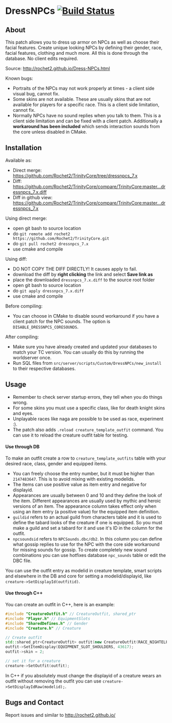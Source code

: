 # DressNPCs [![Build Status](https://travis-ci.org/Rochet2/TrinityCore.svg?branch=dressnpcs_7.x)](https://travis-ci.org/Rochet2/TrinityCore)

## About
This patch allows you to dress up armor on NPCs as well as choose their facial features.
Create unique looking NPCs by defining their gender, race, facial features, clothing and much more.
All this is done through the database. No client edits required.

Source: http://rochet2.github.io/Dress-NPCs.html

Known bugs:
- Portraits of the NPCs may not work properly at times - a client side visual bug, cannot fix.
- Some skins are not available. These are usually skins that are not available for players for a specific race. This is a client side limitation, cannot fix.
- Normally NPCs have no sound replies when you talk to them. This is a client side limitation and can be fixed with a client patch. Additionally a **workaround has been included** which sends interaction sounds from the core unless disabled in CMake.

## Installation

Available as:
- Direct merge: https://github.com/Rochet2/TrinityCore/tree/dressnpcs_7.x
- Diff: https://github.com/Rochet2/TrinityCore/compare/TrinityCore:master...dressnpcs_7.x.diff
- Diff in github view: https://github.com/Rochet2/TrinityCore/compare/TrinityCore:master...dressnpcs_7.x

Using direct merge:
- open git bash to source location
- do `git remote add rochet2 https://github.com/Rochet2/TrinityCore.git`
- do `git pull rochet2 dressnpcs_7.x`
- use cmake and compile

Using diff:
- DO NOT COPY THE DIFF DIRECTLY! It causes apply to fail.
- download the diff by __right clicking__ the link and select __Save link as__
- place the downloaded `dressnpcs_7.x.diff` to the source root folder
- open git bash to source location
- do `git apply dressnpcs_7.x.diff`
- use cmake and compile

Before compiling:
- You can choose in CMake to disable sound workaround if you have a client patch for the NPC sounds. The option is `DISABLE_DRESSNPCS_CORESOUNDS`.

After compiling:
- Make sure you have already created and updated your databases to match your TC version. You can usually do this by running the worldserver once.
- Run SQL files from `src/server/scripts/Custom/DressNPCs/new_install` to their respective databases.

## Usage
- Remember to check server startup errors, they tell when you do things wrong.
- For some skins you must use a specific class, like for death knight skins and eyes.
- Unplayable races like naga are possible to be used as race, experiment :).
- The patch also adds `.reload creature_template_outfit` command. You can use it to reload the creature outfit table for testing.

#### Use through DB
To make an outfit create a row to `creature_template_outfits` table with your desired race, class, gender and equipped items.
- You can freely choose the entry number, but it must be higher than `2147483647`. This is to avoid mixing with existing modelids.
- The items can use positive value as item entry and negative for displayid.
- Appearances are usually between 0 and 10 and they define the look of the item. Different appearances are usually used by mythic and heroic versions of an item. The appearance column takes effect only when using an item entry (a positive value) for the equipped item definition.
- `guildid` refers to an actual guild from characters table and it is used to define the tabard looks of the creature if one is equipped. So you must make a guild and set a tabard for it and use it's ID in the column for the outfit.
- `npcsoundsid` refers to `NPCSounds.dbc/db2`. In this column you can define what gossip replies to use for the NPC with the core side workaround for missing sounds for gossip. To create completely new sound combinations you can use hotfixes database `npc_sounds` table or edit the DBC file.

You can use the outfit entry as modelid in creature template, smart scripts and elsewhere in the DB and core for setting a modelid/displayid, like `creature->SetDisplayId(outfitid)`.

#### Use through C++
You can create an outfit in C++, here is an example:
```c++
#include "CreatureOutfit.h" // CreatureOutfit, shared_ptr
#include "Player.h" // EquipmentSlots
#include "SharedDefines.h" // Gender
#include "Creature.h" // Creature

// Create outfit
std::shared_ptr<CreatureOutfit> outfit(new CreatureOutfit(RACE_NIGHTELF, GENDER_MALE));
outfit->SetItemDisplay(EQUIPMENT_SLOT_SHOULDERS, 43617);
outfit->skin = 2;

// set it for a creature
creature->SetOutfit(outfit);
```

In C++ if you absolutely must change the displayid of a creature wears an outfit without removing the outfit you can use `creature->SetDisplayIdRaw(modelid);`.

## Bugs and Contact
Report issues and similar to http://rochet2.github.io/
